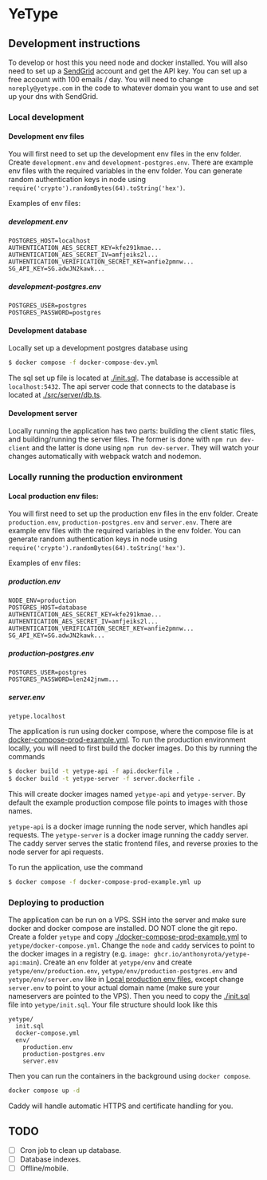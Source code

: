 # YeType

## Development instructions

To develop or host this you need node and docker installed. You will also need to set up a [SendGrid](https://sendgrid.com/) account and get the API key. You can set up a free account with 100 emails / day. You will need to change `noreply@yetype.com` in the code to whatever domain you want to use and set up your dns with SendGrid.

### Local development

#### Development env files

You will first need to set up the development env files in the env folder. Create `development.env` and `development-postgres.env`. There are example env files with the required variables in the env folder. You can generate random authentication keys in node using `require('crypto').randomBytes(64).toString('hex')`.

Examples of env files:

##### development.env
```
POSTGRES_HOST=localhost
AUTHENTICATION_AES_SECRET_KEY=kfe291kmae...
AUTHENTICATION_AES_SECRET_IV=amfjeiks2l...
AUTHENTICATION_VERIFICATION_SECRET_KEY=anfie2pmnw...
SG_API_KEY=SG.adwJN2kawk...
```

##### development-postgres.env
```
POSTGRES_USER=postgres
POSTGRES_PASSWORD=postgres
```

#### Development database

Locally set up a development postgres database using

```bash
$ docker compose -f docker-compose-dev.yml
```

The sql set up file is located at [./init.sql](init.sql). The database is accessible at `localhost:5432`. The api server code that connects to the database is located at [./src/server/db.ts](src/server/db.ts).

#### Development server

Locally running the application has two parts: building the client static files, and building/running the server files. The former is done with `npm run dev-client` and the latter is done using `npm run dev-server`. They will watch your changes automatically with webpack watch and nodemon.

### Locally running the production environment

#### Local production env files:

You will first need to set up the production env files in the env folder. Create `production.env`, `production-postgres.env` and `server.env`. There are example env files with the required variables in the env folder. You can generate random authentication keys in node using `require('crypto').randomBytes(64).toString('hex')`.

Examples of env files:

##### production.env
```
NODE_ENV=production
POSTGRES_HOST=database
AUTHENTICATION_AES_SECRET_KEY=kfe291kmae...
AUTHENTICATION_AES_SECRET_IV=amfjeiks2l...
AUTHENTICATION_VERIFICATION_SECRET_KEY=anfie2pmnw...
SG_API_KEY=SG.adwJN2kawk...
```

##### production-postgres.env
```
POSTGRES_USER=postgres
POSTGRES_PASSWORD=len242jnwm...
```

##### server.env
```
yetype.localhost
```

The application is run using docker compose, where the compose file is at [docker-compose-prod-example.yml](./docker-compose-prod-example.yml). To run the production environment locally, you will need to first build the docker images. Do this by running the commands

```bash
$ docker build -t yetype-api -f api.dockerfile .
$ docker build -t yetype-server -f server.dockerfile .
```

This will create docker images named `yetype-api` and `yetype-server`. By default the example production compose file points to images with those names.

`yetype-api` is a docker image running the node server, which handles api requests. The `yetype-server` is a docker image running the caddy server. The caddy server serves the static frontend files, and reverse proxies to the node server for api requests.

To run the application, use the command

```bash
$ docker compose -f docker-compose-prod-example.yml up
```

### Deploying to production

The application can be run on a VPS. SSH into the server and make sure docker and docker compose are installed. DO NOT clone the git repo. Create a folder `yetype` and copy [./docker-compose-prod-example.yml](docker-compose-prod-example.yml) to `yetype/docker-compose.yml`. Change the `node` and `caddy` services to point to the docker images in a registry (e.g. `image: ghcr.io/anthonyrota/yetype-api:main`). Create an `env` folder at `yetype/env` and create `yetype/env/production.env`, `yetype/env/production-postgres.env` and `yetype/env/server.env` like in [Local production env files](#local-production-env-files), except change `server.env` to point to your actual domain name (make sure your nameservers are pointed to the VPS). Then you need to copy the [./init.sql](init.sql) file into `yetype/init.sql`. Your file structure should look like this

```
yetype/
  init.sql
  docker-compose.yml
  env/
    production.env
    production-postgres.env
    server.env
```

 Then you can run the containers in the background using `docker compose`.

```bash
docker compose up -d
```

Caddy will handle automatic HTTPS and certificate handling for you.

## TODO

- [ ] Cron job to clean up database.
- [ ] Database indexes.
- [ ] Offline/mobile.
